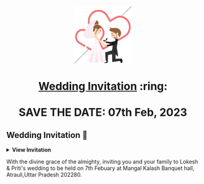 <p align="center"><a href="https://www.sarthakj.me/WeddingEvite/"><img src="./assets/wedding.gif" width="150px" height="150px"/></a></p>
<h1 align="center"><a href="https://saharshisha.netlify.app/assets/SI.pdf">Wedding Invitation</a> :ring: <br> <br> SAVE THE DATE: 07th Feb, 2023 <br> 



## Wedding Invitation :ring:

<details>
  <summary><strong>View Invitation</strong></summary>
  
</details>

With the divine grace of the almighty, inviting you and your family to Lokesh & Priti's wedding to be held on 7th Febuary at Mangal Kalash Banquet hall, Atrauli,Uttar Pradesh 202280.
